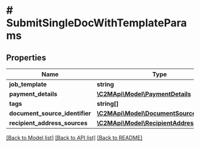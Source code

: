 # # SubmitSingleDocWithTemplateParams

## Properties

Name | Type | Description | Notes
------------ | ------------- | ------------- | -------------
**job_template** | **string** |  |
**payment_details** | [**\C2MApi\Model\PaymentDetails**](PaymentDetails.md) |  |
**tags** | **string[]** |  | [optional]
**document_source_identifier** | [**\C2MApi\Model\DocumentSourceIdentifier**](DocumentSourceIdentifier.md) |  |
**recipient_address_sources** | [**\C2MApi\Model\RecipientAddressSource[]**](RecipientAddressSource.md) |  |

[[Back to Model list]](../../README.md#models) [[Back to API list]](../../README.md#endpoints) [[Back to README]](../../README.md)
